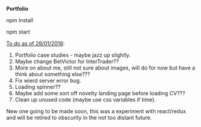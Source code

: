 <strong>Portfolio</strong>


npm install


npm start


<u>To do as of 28/01/2018</u>:

1. Portfolio case studies - maybe jazz up slightly.
2. Maybe change BetVictor for InterTrader??
3. More on about me, still not sure about images, will do for now but have a think about something else???
4. Fix wierd server error bug. 
5. Loading spinner??
6. Maybe add some sort off novelty landing page before loading CV???
7. Clean up unused code (maybe use css variables if time).


New one going to be made soon, this was a experiment with react/redux and will be retired to obscurity in the not too distant future.
